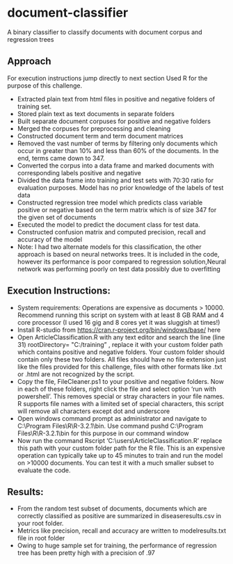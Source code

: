 # document-classifier
A binary classifier to classify documents with document corpus and regression trees

## Approach
For execution instructions jump directly to next section
Used R for the purpose of this challenge. 
-	 Extracted plain text from html files in positive and negative folders of training set.
-	 Stored plain text as text documents in separate folders
-	 Built separate document corpuses for positive and negative folders
-	 Merged the corpuses for preprocessing and cleaning
-	Constructed document term and term document matrices
-	 Removed the vast number of terms by filtering only documents which occur in greater than 10% and less than 60% of the documents. In the end, terms came down to 347.
-	 Converted the corpus into a data frame and marked documents with corresponding labels positive and negative
-	 Divided the data frame into training and test sets with 70:30 ratio for evaluation purposes. Model has no prior knowledge of the labels of test data
-	 Constructed regression tree model which predicts class variable positive or negative based on the term matrix which is of size 347 for the given set of documents
-	 Executed the model to predict the document class for test data.
-	Constructed confusion matrix and computed precision, recall and accuracy of the model
-	 Note: I had two alternate models for this classification, the other approach is based on neural networks trees. It is included in the code, however its performance is poor compared to regression solution,Neural network was performing poorly on test data possibly due to overfitting

## Execution Instructions:  
-  System requirements: Operations are expensive as documents > 10000. Recommend running this script on system with at least 8 GB RAM and 4 core processor (I used 16 gig and 8 cores yet it was sluggish at times!)
- Install R-studio from https://cran.r-project.org/bin/windows/base/ here
- Open ArticleClassification.R with any text editor and search the line (line 31) rootDirectory= "C:/training” , replace it with your custom folder path which contains positive and negative folders. Your custom folder should contain only these two folders. All files should have no file extension just like the files provided for this challenge, files with other formats like .txt or .html are not recognized   by the script.
- Copy the file, FileCleaner.ps1 to your positive and negative folders. Now in each of these folders, right click the file and select option ‘run with powershell’. This removes special or stray characters in your file names. R supports file names with a limited set of special characters, this script will remove all characters except dot and underscore
-  Open windows command prompt as administrator and navigate to C:\Program Files\R\R-3.2.1\bin. Use command pushd C:\Program Files\R\R-3.2.1\bin for this purpose in our command window
-  Now run the command Rscript ‘C:\users\ArticleClassification.R’  replace this path with your custom folder path for the R file. This is an expensive operation can typically take up to 45 minutes to train and run the model on >10000 documents.  You can test it with a much smaller subset to evaluate the code.

## Results:
-  From the random test subset of documents, documents which are correctly classified as positive are summarized in diseaseresults.csv in your root folder.
-  Metrics like precision, recall and accuracy are written to modelresults.txt file in root folder
- Owing to huge sample set for training, the performance of regression tree has been pretty high with a precision of .97


 


